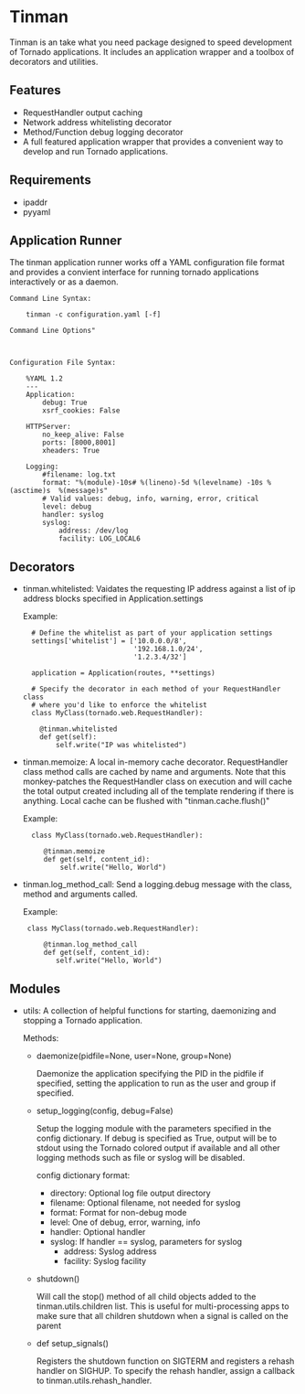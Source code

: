 Tinman
======

Tinman is an take what you need package designed to speed development of
Tornado applications.  It includes an application wrapper and a toolbox of
decorators and utilities.

Features
--------

- RequestHandler output caching
- Network address whitelisting decorator
- Method/Function debug logging decorator
- A full featured application wrapper that provides a convenient way to develop
  and run Tornado applications.

Requirements
------------

- ipaddr
- pyyaml

Application Runner
------------------

The tinman application runner works off a YAML configuration file format and
provides a convient interface for running tornado applications interactively
or as a daemon.

    Command Line Syntax:

        tinman -c configuration.yaml [-f]

    Command Line Options"



    Configuration File Syntax:

        %YAML 1.2
        ---
        Application:
            debug: True
            xsrf_cookies: False

        HTTPServer:
            no_keep_alive: False
            ports: [8000,8001]
            xheaders: True

        Logging:
            #filename: log.txt
            format: "%(module)-10s# %(lineno)-5d %(levelname) -10s %(asctime)s  %(message)s"
            # Valid values: debug, info, warning, error, critical
            level: debug
            handler: syslog
            syslog:
                address: /dev/log
                facility: LOG_LOCAL6

Decorators
----------

- tinman.whitelisted: Vaidates the requesting IP address against a list of ip
  address blocks specified in Application.settings

  Example:

        # Define the whitelist as part of your application settings
        settings['whitelist'] = ['10.0.0.0/8',
                                 '192.168.1.0/24',
                                 '1.2.3.4/32']

        application = Application(routes, **settings)

        # Specify the decorator in each method of your RequestHandler class
        # where you'd like to enforce the whitelist
        class MyClass(tornado.web.RequestHandler):

          @tinman.whitelisted
          def get(self):
              self.write("IP was whitelisted")

- tinman.memoize: A local in-memory cache decorator. RequestHandler class
  method calls are cached by name and arguments. Note that this monkey-patches
  the RequestHandler class on execution and will cache the total output created
  including all of the template rendering if there is anything. Local cache
  can be flushed with "tinman.cache.flush()"

  Example:

        class MyClass(tornado.web.RequestHandler):

           @tinman.memoize
           def get(self, content_id):
               self.write("Hello, World")

 - tinman.log_method_call: Send a logging.debug message with the class, method
   and arguments called.

   Example:

        class MyClass(tornado.web.RequestHandler):

            @tinman.log_method_call
            def get(self, content_id):
               self.write("Hello, World")


Modules
-------

- utils: A collection of helpful functions for starting, daemonizing and
  stopping a Tornado application.

  Methods:

  - daemonize(pidfile=None, user=None, group=None)

    Daemonize the application specifying the PID in the pidfile if specified,
    setting the application to run as the user and group if specified.

  - setup_logging(config, debug=False)

    Setup the logging module with the parameters specified in the config
    dictionary. If debug is specified as True, output will be to stdout
    using the Tornado colored output if available and all other logging methods
    such as file or syslog will be disabled.

    config dictionary format:

    * directory:   Optional log file output directory
    * filename:    Optional filename, not needed for syslog
    * format:      Format for non-debug mode
    * level:       One of debug, error, warning, info
    * handler:     Optional handler
    * syslog:      If handler == syslog, parameters for syslog
      * address:   Syslog address
      * facility:  Syslog facility

  - shutdown()

    Will call the stop() method of all child objects added to the
    tinman.utils.children list. This is useful for multi-processing apps to
    make sure that all children shutdown when a signal is called on the parent

  - def setup_signals()

    Registers the shutdown function on SIGTERM and registers a rehash handler
    on SIGHUP. To specify the rehash handler, assign a callback to
    tinman.utils.rehash_handler.
